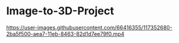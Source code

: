 # Image-to-3D-Project
https://user-images.githubusercontent.com/66416355/117352680-2ba5f500-aea7-11eb-8463-82d1d7ee79f0.mp4




